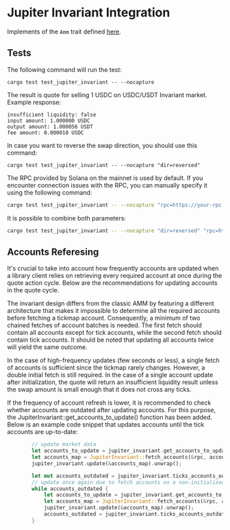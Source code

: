 # Jupiter Invariant Integration

Implements of the `Amm` trait defined [here](https://github.com/jup-ag/rust-amm-implementation).

## Tests

The following command will run the test:
```shell
cargo test test_jupiter_invariant -- --nocapture
```
The result is quote for selling 1 USDC on USDC/USDT Invariant market. Example response:
```
insufficient liquidity: false
input amount: 1.000000 USDC
output amount: 1.000056 USDT
fee amount: 0.000010 USDC
```
In case you want to reverse the swap direction, you should use this command:
```shell
cargo test test_jupiter_invariant -- --nocapture "dir=reversed"
```

The RPC provided by Solana on the mainnet is used by default. If you encounter connection issues with the RPC, you can manually specify it using the following command:
```bash
cargo test test_jupiter_invariant -- --nocapture "rpc=https://your-rpc.com/..."
```
It is possible to combine both parameters:
```bash
cargo test test_jupiter_invariant -- --nocapture "dir=reversed" "rpc=https://your-rpc.com/..."
```

## Accounts Referesing

It's crucial to take into account how frequently accounts are updated when a library client relies on retrieving every required account at once during the quote action cycle. Below are the recommendations for updating accounts in the quote cycle.

The invariant design differs from the classic AMM by featuring a different architecture that makes it impossible to determine all the required accounts before fetching a tickmap account. Consequently, a minimum of two chained fetches of account batches is needed. The first fetch should contain all accounts except for tick accounts, while the second fetch should contain tick accounts. It should be noted that updating all accounts twice will yield the same outcome.

In the case of high-frequency updates (few seconds or less), a single fetch of accounts is sufficient since the tickmap rarely changes. However, a double initial fetch is still required. In the case of a single account update after initialization, the quote will return an insufficient liquidity result unless the swap amount is small enough that it does not cross any ticks.

If the frequency of account refresh is lower, it is recommended to check whether accounts are outdated after updating accounts. For this purpose, the JupiterInvariant::get_accounts_to_update() function has been added. Below is an example code snippet that updates accounts until the tick accounts are up-to-date:
```rust
        // update market data
        let accounts_to_update = jupiter_invariant.get_accounts_to_update();
        let accounts_map = JupiterInvariant::fetch_accounts(&rpc, accounts_to_update);
        jupiter_invariant.update(&accounts_map).unwrap();

        let mut accounts_outdated = jupiter_invariant.ticks_accounts_outdated();
        // update once again due to fetch accounts on a non-initialized tickmap.
        while accounts_outdated {
            let accounts_to_update = jupiter_invariant.get_accounts_to_update();
            let accounts_map = JupiterInvariant::fetch_accounts(&rpc, accounts_to_update);
            jupiter_invariant.update(&accounts_map).unwrap();
            accounts_outdated = jupiter_invariant.ticks_accounts_outdated();
        }
```